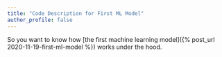 ```yaml
---
title: "Code Description for First ML Model"
author_profile: false
---
```


So you want to know how [the first machine learning model]({% post_url 2020-11-19-first-ml-model %}) works under the hood.
